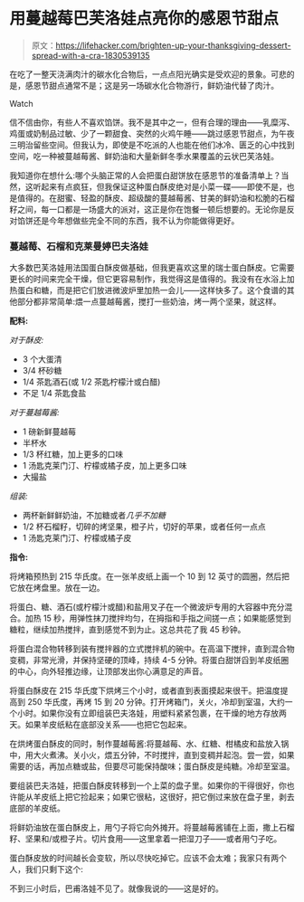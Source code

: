 # 用蔓越莓巴芙洛娃点亮你的感恩节甜点

> 原文：<https://lifehacker.com/brighten-up-your-thanksgiving-dessert-spread-with-a-cra-1830539135>

在吃了一整天浇满肉汁的碳水化合物后，一点点阳光确实是受欢迎的景象。可悲的是，感恩节甜点通常不是；这是另一场碳水化合物游行，鲜奶油代替了肉汁。

Watch

信不信由你，有些人不喜欢馅饼。我不是其中之一，但有合理的理由——乳糜泻、鸡蛋或奶制品过敏、少了一颗甜食、突然的火鸡午睡——跳过感恩节甜点，为午夜三明治留些空间。但我认为，即使是不吃派的人也能在他们冰冷、匮乏的心中找到空间，吃一种被蔓越莓酱、鲜奶油和大量新鲜冬季水果覆盖的云状巴芙洛娃。

我知道你在想什么:哪个头脑正常的人会把蛋白甜饼放在感恩节的准备清单上？当然，这听起来有点疯狂，但我保证这种蛋白酥皮绝对是小菜一碟——即使不是，也是值得的。在甜蜜、轻盈的酥皮、超级酸的蔓越莓酱、甘美的鲜奶油和松脆的石榴籽之间，每一口都是一场盛大的派对，这正是你在饱餐一顿后想要的。无论你是反对馅饼还是今年想做些完全不同的东西，我不认为你能做得更好。

### 蔓越莓、石榴和克莱曼婷巴夫洛娃

大多数巴芙洛娃用法国蛋白酥皮做基础，但我更喜欢这里的瑞士蛋白酥皮。它需要更长的时间来完全干燥，但它更容易制作，我觉得这是值得的。我没有在水浴上加热蛋白和糖，而是把它们放进微波炉里加热一会儿——这样快多了。这个食谱的其他部分都非常简单:煨一点蔓越莓酱，搅打一些奶油，烤一两个坚果，就这样。

**配料:**

*对于酥皮:*

*   3 个大蛋清
*   3/4 杯砂糖
*   1/4 茶匙酒石(或 1/2 茶匙柠檬汁或白醋)
*   不足 1/4 茶匙食盐

*对于蔓越莓酱:*

*   1 磅新鲜蔓越莓
*   半杯水
*   1/3 杯红糖，加上更多的口味
*   1 汤匙克莱门汀、柠檬或橘子皮，加上更多口味
*   大撮盐

*组装:*

*   两杯新鲜鲜奶油，不加糖或者*几乎不加糖*
*   1/2 杯石榴籽，切碎的烤坚果，橙子片，切好的苹果，或者任何一点点
*   1 汤匙克莱门汀、柠檬或橘子皮

**指令:**

将烤箱预热到 215 华氏度。在一张羊皮纸上画一个 10 到 12 英寸的圆圈，然后把它放在烤盘里。放在一边。

将蛋白、糖、酒石(或柠檬汁或醋)和盐用叉子在一个微波炉专用的大容器中充分混合。加热 15 秒，用弹性抹刀搅拌均匀，在拇指和手指之间搓一点；如果能感觉到糖粒，继续加热搅拌，直到感觉不到为止。这总共花了我 45 秒钟。

将蛋白混合物转移到装有搅拌器的立式搅拌机的碗中。在高温下搅拌，直到混合物变稠，非常光滑，并保持坚硬的顶峰，持续 4-5 分钟。将蛋白甜饼舀到羊皮纸圈的中心，向外轻推边缘，让顶部发出你心满意足的声音。

将蛋白酥皮在 215 华氏度下烘烤三个小时，或者直到表面摸起来很干。把温度提高到 250 华氏度，再烤 15 到 20 分钟。打开烤箱门，关火，冷却到室温，大约一个小时。如果你没有立即组装巴夫洛娃，用塑料紧紧包裹，在干燥的地方存放两天。如果羊皮纸粘在底部没关系——也把它包起来。

在烘烤蛋白酥皮的同时，制作蔓越莓酱:将蔓越莓、水、红糖、柑橘皮和盐放入锅中，用大火煮沸。关小火，煨五分钟，不时搅拌，直到变稠并起泡。尝一尝，如果需要的话，再加点糖或盐，但要尽可能保持酸味；蛋白酥皮是纯糖。冷却至室温。

要组装巴夫洛娃，把蛋白酥皮转移到一个上菜的盘子里。如果你的干得很好，你也许能从羊皮纸上把它捡起来；如果它很粘，这很好，把它倒过来放在盘子里，剥去底部的羊皮纸。

将鲜奶油放在蛋白酥皮上，用勺子将它向外摊开。将蔓越莓酱铺在上面，撒上石榴籽、坚果和/或橙子片。切片食用——这里拿着一把湿刀子——或者用勺子吃。

蛋白酥皮放的时间越长会变软，所以尽快吃掉它。应该不会太难；我家只有两个人，我们只剩下这个:

不到三小时后，巴甫洛娃不见了。就像我说的——这是好的。